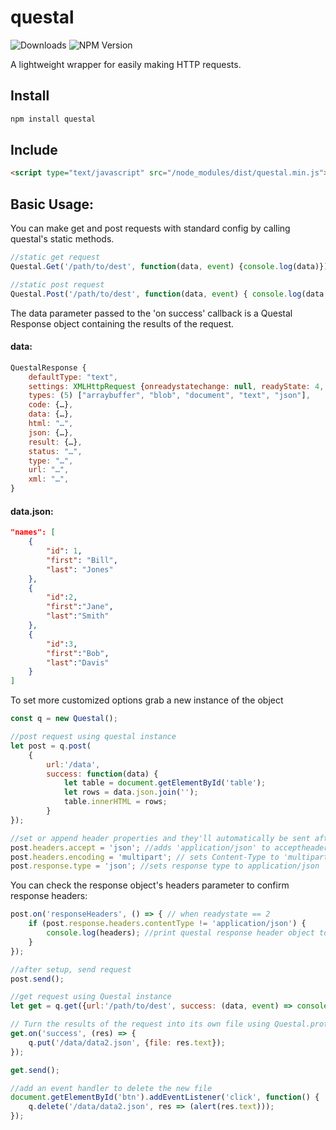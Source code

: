 # questal

![Downloads](https://img.shields.io/npm/dt/questal?style=plastic)
![NPM Version](https://img.shields.io/npm/v/questal?style=plastic)

A lightweight wrapper for easily making HTTP requests.

Install
-------
```javascript
npm install questal
```

Include
-------

```html
<script type="text/javascript" src="/node_modules/dist/questal.min.js"></script>
```
Basic Usage:
-------------
You can make get and post requests with standard config by calling questal's static methods.
```javascript
//static get request
Questal.Get('/path/to/dest', function(data, event) {console.log(data)});

//static post request
Questal.Post('/path/to/dest', function(data, event) { console.log(data.json)});
```
The data parameter passed to the 'on success' callback is a Questal Response object containing the results of the request.

#### data:
```javascript
QuestalResponse {
    defaultType: "text",
    settings: XMLHttpRequest {onreadystatechange: null, readyState: 4, timeout: 60000, withCredentials: false, upload: XMLHttpRequestUpload, …},
    types: (5) ["arraybuffer", "blob", "document", "text", "json"],
    code: {…},
    data: {…},
    html: "…",
    json: {…},
    result: {…},
    status: "…",
    type: "…",
    url: "…",
    xml: "…",
}
```

#### data.json:
```json
"names": [
    {
        "id": 1,
        "first": "Bill",
        "last": "Jones"
    },
    {
        "id":2,
        "first":"Jane",
        "last":"Smith"
    },
    {
        "id":3,
        "first":"Bob",
        "last":"Davis"
    }
]
```

To set more customized options grab a new instance of the object
```javascript
const q = new Questal();

//post request using questal instance
let post = q.post(
    {
        url:'/data',
        success: function(data) {
            let table = document.getElementById('table');
            let rows = data.json.join('');
            table.innerHTML = rows;
        }
});

//set or append header properties and they'll automatically be sent after open, for other tasks intended to run on readyState == 1, use questal.on('ready', callback)
post.headers.accept = 'json'; //adds 'application/json' to acceptheaders to be set
post.headers.encoding = 'multipart'; // sets Content-Type to 'multipart/form-data'
post.response.type = 'json'; //sets response type to application/json
```
You can check the response object's headers parameter to confirm response headers:
```javascript
post.on('responseHeaders', () => { // when readystate == 2
    if (post.response.headers.contentType != 'application/json') {
        console.log(headers); //print questal response header object to console
    }
});

//after setup, send request
post.send();
```

```javascript
//get request using Questal instance
let get = q.get({url:'/path/to/dest', success: (data, event) => console.log(data) });

// Turn the results of the request into its own file using Questal.prototype.put
get.on('success', (res) => {
    q.put('/data/data2.json', {file: res.text});
});

get.send();

//add an event handler to delete the new file
document.getElementById('btn').addEventListener('click', function() {
    q.delete('/data/data2.json', res => (alert(res.text)));
});
```